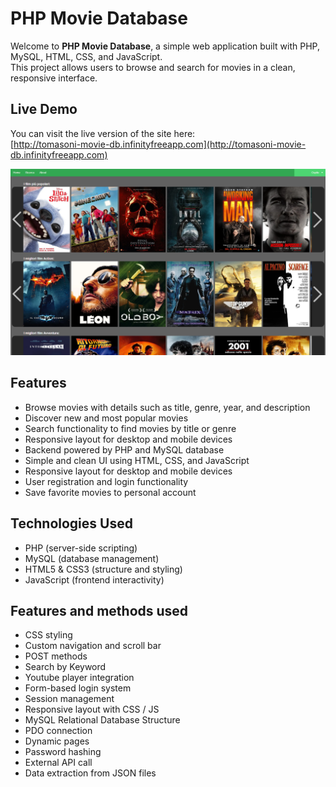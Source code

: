 # PHP Movie Database
Welcome to **PHP Movie Database**, a simple web application built with PHP, MySQL, HTML, CSS, and JavaScript.  
This project allows users to browse and search for movies in a clean, responsive interface.

## Live Demo
You can visit the live version of the site here:  
[http://tomasoni-movie-db.infinityfreeapp.com](http://tomasoni-movie-db.infinityfreeapp.com)

![Contacts App Screenshot](/img/screenshot_1.png)

## Features
- Browse movies with details such as title, genre, year, and description
- Discover new and most popular movies
- Search functionality to find movies by title or genre  
- Responsive layout for desktop and mobile devices  
- Backend powered by PHP and MySQL database  
- Simple and clean UI using HTML, CSS, and JavaScript
- Responsive layout for desktop and mobile devices
- User registration and login functionality
- Save favorite movies to personal account

## Technologies Used
- PHP (server-side scripting)  
- MySQL (database management)  
- HTML5 & CSS3 (structure and styling)  
- JavaScript (frontend interactivity)

## Features and methods used
- CSS styling
- Custom navigation and scroll bar
- POST methods
- Search by Keyword
- Youtube player integration
- Form-based login system
- Session management
- Responsive layout with CSS / JS 
- MySQL Relational Database Structure
- PDO connection
- Dynamic pages
- Password hashing
- External API call
- Data extraction from JSON files
